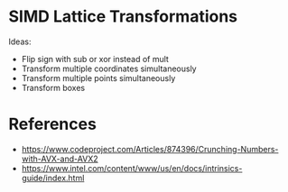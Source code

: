 # SIMD Lattice Transformations

Ideas:

* Flip sign with sub or xor instead of mult
* Transform multiple coordinates simultaneously
* Transform multiple points simultaneously
* Transform boxes

# References

* https://www.codeproject.com/Articles/874396/Crunching-Numbers-with-AVX-and-AVX2
* https://www.intel.com/content/www/us/en/docs/intrinsics-guide/index.html
